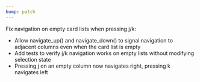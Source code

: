 ```yaml
---
bump: patch
---
```


Fix navigation on empty card lists when pressing j/k:

- Allow navigate_up() and navigate_down() to signal navigation to adjacent columns even when the card list is empty
- Add tests to verify j/k navigation works on empty lists without modifying selection state
- Pressing j on an empty column now navigates right, pressing k navigates left
